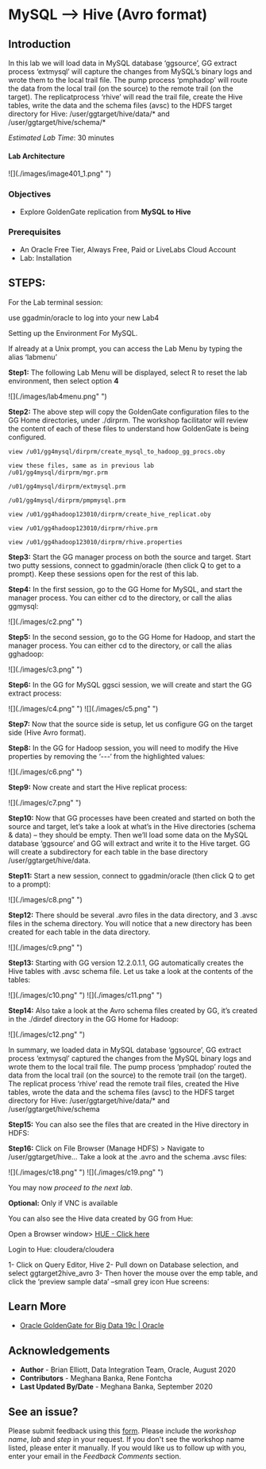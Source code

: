 #  MySQL --> Hive (Avro format)

## Introduction

In this lab we will load data in MySQL database ‘ggsource’, GG extract process ‘extmysql’ will capture the changes from MySQL’s binary logs and wrote them to the local trail file. The pump process ‘pmphadop’ will route the data from the local trail (on the source) to the remote trail (on the target). The replicatprocess ‘rhive’ will read the trail file, create the Hive tables, write the data and the schema files (avsc) to the HDFS target directory for Hive: /user/ggtarget/hive/data/* and /user/ggtarget/hive/schema/*

*Estimated Lab Time*:  30 minutes

#### Lab Architecture

  ![](./images/image401_1.png" ")


### Objectives
- Explore GoldenGate replication from **MySQL to Hive**

### Prerequisites
* An Oracle Free Tier, Always Free, Paid or LiveLabs Cloud Account
* Lab: Installation
  
## STEPS: 
For the Lab terminal session:

use ggadmin/oracle to log into your new Lab4

Setting up the Environment For MySQL.
    
If already at a Unix prompt, you can access the Lab Menu by typing the alias ‘labmenu’

**Step1:** The following Lab Menu will be displayed, select R to reset the lab environment, then select option **4**

  ![](./images/lab4menu.png" ")

**Step2:** The above step will copy the GoldenGate configuration files to the GG Home directories, under ./dirprm. The workshop facilitator will review the content of each of these files to understand how GoldenGate is being configured.

  ````
  view /u01/gg4mysql/dirprm/create_mysql_to_hadoop_gg_procs.oby

  view these files, same as in previous lab
  /u01/gg4mysql/dirprm/mgr.prm

  /u01/gg4mysql/dirprm/extmysql.prm

  /u01/gg4mysql/dirprm/pmpmysql.prm

  view /u01/gg4hadoop123010/dirprm/create_hive_replicat.oby

  view /u01/gg4hadoop123010/dirprm/rhive.prm

  view /u01/gg4hadoop123010/dirprm/rhive.properties
  ````

**Step3:** Start the GG manager process on both the source and target. Start two putty sessions, connect to ggadmin/oracle (then click Q to get to a prompt). Keep these sessions open for the rest of this lab.

**Step4:** In the first session, go to the GG Home for MySQL, and start the manager process. You can either cd to the directory, or call the alias ggmysql:

 ![](./images/c2.png" ")

**Step5:** In the second session, go to the GG Home for Hadoop, and start the manager process. You can either cd to the directory, or call the alias gghadoop:

  ![](./images/c3.png" ")

**Step6:** In the GG for MySQL ggsci session, we will create and start the GG extract process:

  ![](./images/c4.png" ")
  ![](./images/c5.png" ")

**Step7:** Now that the source side is setup, let us configure GG on the target side (Hive Avro format).

**Step8:** In the GG for Hadoop session, you will need to modify the Hive properties by removing the ‘---‘ from the highlighted values:

  ![](./images/c6.png" ")

**Step9:** Now create and start the Hive replicat process:

  ![](./images/c7.png" ")

**Step10:** Now that GG processes have been created and started on both the source and target, let’s take a look at what’s in the Hive directories (schema & data) – they should be empty. Then we’ll load some data on
the MySQL database ‘ggsource’ and GG will extract and write it to the Hive target. GG will create a subdirectory for each table in the base directory /user/ggtarget/hive/data.

**Step11:** Start a new session, connect to ggadmin/oracle (then click Q to get to a prompt):

  ![](./images/c8.png" ")

**Step12:** There should be several .avro files in the data directory, and 3 .avsc files in the schema directory. You will notice that a new directory has been created for each table in the data directory.

  ![](./images/c9.png" ")

**Step13:** Starting with GG version 12.2.0.1.1, GG automatically creates the Hive tables with .avsc schema file. Let us take a look at the contents of the tables:

  ![](./images/c10.png" ")
  ![](./images/c11.png" ")

**Step14:** Also take a look at the Avro schema files created by GG, it’s created in the ./dirdef directory in the GG Home for Hadoop:

  ![](./images/c12.png" ")

In summary, we loaded data in MySQL database ‘ggsource’, GG extract process ‘extmysql’ captured the changes from the MySQL binary logs and wrote them to the local trail file. The pump process
‘pmphadop’ routed the data from the local trail (on the source) to the remote trail (on the target). The replicat process ‘rhive’ read the remote trail files, created the Hive tables, wrote the data and the schema files (avsc) to the HDFS target directory for Hive: /user/ggtarget/hive/data/* and
/user/ggtarget/hive/schema

**Step15:** You can also see the files that are created in the Hive directory in HDFS:

**Step16:** Click on File Browser (Manage HDFS) > Navigate to /user/ggtarget/hive… Take a look at the .avro and the schema .avsc files:

  ![](./images/c18.png" ")
  ![](./images/c19.png" ")

You may now *proceed to the next lab*.

**Optional:** Only if VNC is available

You can also see the Hive data created by GG from Hue:

Open a Browser window>
[HUE - Click here](http://127.0.0.1:8888) 

Login to Hue: cloudera/cloudera

1-	Click on Query Editor, Hive
2-	Pull down on Database selection, and select ggtarget2hive_avro
3-	Then hover the mouse over the emp table, and click the ‘preview sample data’ –small grey icon Hue screens:

## Learn More

* [Oracle GoldenGate for Big Data 19c | Oracle](https://www.oracle.com/middleware/data-integration/goldengate/big-data/)

## Acknowledgements
* **Author** - Brian Elliott, Data Integration Team, Oracle, August 2020
* **Contributors** - Meghana Banka, Rene Fontcha
* **Last Updated By/Date** - Meghana Banka, September 2020


## See an issue?
Please submit feedback using this [form](https://apexapps.oracle.com/pls/apex/f?p=133:1:::::P1_FEEDBACK:1). Please include the *workshop name*, *lab* and *step* in your request.  If you don't see the workshop name listed, please enter it manually. If you would like us to follow up with you, enter your email in the *Feedback Comments* section.



